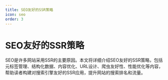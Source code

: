 ```yaml
---
title: SEO友好的SSR策略
icon: seo
order: 3
---
```


# SEO友好的SSR策略

SEO是许多网站采用SSR的主要原因。本文将详细介绍SEO友好的SSR策略，包括元标签管理、结构化数据、内容优化、URL设计、爬虫友好性、性能优化等内容，帮助读者构建对搜索引擎友好的SSR应用，提升网站的搜索排名和流量。
